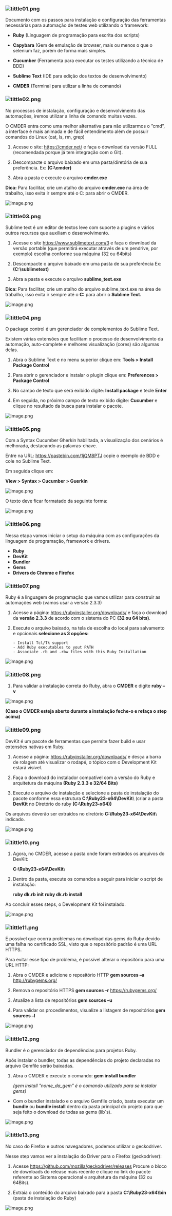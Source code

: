 ### ![tittle01.png](/imagens/01.png)

Documento com os passos para instalação e configuração das ferramentas necessárias para automação de testes web utilizando o framework:

- **Ruby** (Linguagem de programação para escrita dos scripts)


- **Capybara** (Gem de emulação de browser, mais ou menos o que o selenium faz, porém de forma mais simples.


- **Cucumber** (Ferramenta para executar os testes utilizando a técnica de BDD)


- **Sublime Text** (IDE para edição dos textos de desenvolvimento)


- **CMDER** (Terminal para utilizar a linha de comando)

### ![tittle02.png](/imagens/02.png)

No processos de instalação, configuração e desenvolvimento das automações, iremos utilizar a linha de comando muitas vezes.

O CMDER entra como uma melhor alternativa para não utilizarmos o ”cmd”, a interface é mais animada e de fácil entendimento além de possuir comandos do Linux (cat, ls, rm, grep)

1. Acesse o site: https://cmder.net/ e faça o download da versão FULL (recomendada porque já tem integração com o Git).

2. Descompacte o arquivo baixado em uma pasta/diretória de sua preferência. Ex: **(C:\cmder\)**

3. Abra a pasta e execute o arquivo **cmder.exe**

**Dica:** Para facilitar, crie um atalho do arquivo **cmder.exe** na área de trabalho, isso evita ir sempre até o C: para abrir o CMDER.

![image.png](/imagens/cmder.png)

### ![tittle03.png](/imagens/03.png)

Sublime text é um editor de textos leve com suporte a plugins e vários outros recursos que auxiliam o desenvolvimento.

1. Acesse o site https://www.sublimetext.com/3 e faça o download da versão portable (que permitirá executar através de um pendrive, por exemplo) escolha conforme sua máquina (32 ou 64bits)

2. Descompacte o arquivo baixado em uma pasta de sua preferência Ex: **(C:\sublimetext\)**

3. Abra a pasta e execute o arquivo **sublime_text.exe**

**Dica:** Para facilitar, crie um atalho do arquivo sublime_text.exe na área de trabalho, isso evita ir sempre até o **C:** para abrir o **Sublime Text.**

![image.png](/.attachments/image-cc6f9f06-4910-4a76-a12a-2ce4eae8102d.png)

### ![tittle04.png](/.attachments/image-067ac147-25c1-4543-887b-5f23e8584b4c.png)

O package control é um gerenciador de complementos do Sublime Text.

Existem várias extensões que facilitam o processo de desenvolvimento da automação, auto-complete e melhores visualização (cores) são algumas delas.

1. Abra o Sublime Text e no menu superior clique em: **Tools > Install Package Control**

2. Para abrir o gerenciador e instalar o plugin clique em: **Preferences > Package Control**

3. No campo de texto que será exibido digite: **Install package** e tecle **Enter**

4. Em seguida, no próximo campo de texto exibido digite: **Cucumber** e clique no resultado da busca para instalar o pacote.

![image.png](/.attachments/image-00f9cc75-7494-4471-91b6-c584a754f766.png)

### ![tittle05.png](/.attachments/image-05457dd8-01af-4e05-b6ee-6e29baabf246.png)

Com a Syntax Cucumber Gherkin habilitada, a visualização dos cenários é melhorada, destacando as palavras-chave.

Entre na URL: https://pastebin.com/1jQM8PTJ copie o exemplo de BDD e cole no Sublime Text.

Em seguida clique em: 

**View > Syntax > Cucumber > Guerkin**

![image.png](/.attachments/image-c3573f45-9caa-45dc-b740-431c694feeca.png)

O texto deve ficar formatado da seguinte forma:

![image.png](/.attachments/image-8c80e730-8f30-475d-997f-8e64c45844d0.png)

### ![tittle06.png](/.attachments/image-ca8a78f0-5bae-4c1c-b5c6-99b16302dd9d.png)

Nessa etapa vamos iniciar o setup da máquina com as configurações da linguagem de programação, framework e drivers.

- **Ruby**
- **DevKit**
- **Bundler**
- **Gems**
- **Drivers do Chrome e Firefox**

### ![tittle07.png](/.attachments/image-b4097f77-76f9-49a3-a0a4-bc8410e62381.png)

Ruby é a linguagem de programação que vamos utilizar para construir as automações web (vamos usar a versão 2.3.3)

1. Acesse a página: https://rubyinstaller.org/downloads/ e faça o download da **versão 2.3.3** de acordo com o sistema do PC **(32 ou 64 bits)**.

2. Execute o arquivo baixado, na tela de escolha do local para salvamento e opcionais **selecione as 3 opções:**

       - Install Tcl/Tk support
       - Add Ruby executables to yout PATH
       - Associate .rb and .rbw files with this Ruby Installation

![image.png](/.attachments/image-74d062f1-b2df-4296-bf9f-473727f83197.png)

### ![tittle08.png](/.attachments/image-e0ef5d24-f066-48bd-b2f7-dc1379c3fa6e.png)

1. Para validar a instalação correta do Ruby, abra o **CMDER** e digite **ruby –v** 

![image.png](/.attachments/image-4972bb15-a838-47a7-af72-82f9216b677d.png)

**(Caso o CMDER esteja aberto durante a instalação feche-o e refaça o step acima)**

### ![tittle09.png](/.attachments/image-20a4fbd2-9115-4127-b79c-5cddf5108989.png)

DevKit é um pacote de ferramentas que permite fazer build e usar extensões nativas em Ruby.

1. Acesse a página: https://rubyinstaller.org/downloads/ e desça a barra de rolagem até visualizar o rodapé, o tópico com o Development Kit estará visível.

2. Faça o download do instalador compatível com a versão do Ruby e arquitetura da máquina **(Ruby 2.3.3 e 32/64 Bits)**

3. Execute o arquivo de instalação e selecione a pasta de instalação do pacote conforme essa estrutura **C:\Ruby23-x64\DevKit**\ (criar a pasta **DevKit** no Diretório do ruby **(C:\Ruby23-x64))**

Os arquivos deverão ser extraídos no diretório **C:\Ruby23-x64\DevKit**\  indicado.

![image.png](/.attachments/image-93339a19-3765-4107-9ae8-437fdaf69d76.png)

### ![tittle10.png](/.attachments/image-6405988d-22c3-40a4-9c4e-d29b78aad58a.png)

1. Agora, no CMDER, acesse a pasta onde foram extraídos os arquivos do DevKit:

    **C:\Ruby23-x64\DevKit**\

2. Dentro da pasta, execute os comandos a seguir para iniciar o script de instalação:

    r**uby dk.rb init**
    **ruby dk.rb install**

Ao concluir esses steps, o Development Kit foi instalado.

![image.png](/.attachments/image-cf9de658-bf1b-4e8d-8b04-f4d62c0fdc2b.png)

### ![tittle11.png](/.attachments/image-d307f819-9fe7-4202-bbac-cb94d6e5bc4b.png)

É possível que ocorra problemas no download das gems do Ruby devido uma falha no certificado SSL, visto que o repositório padrão é uma URL HTTPS.

Para evitar esse tipo de problema, é possível alterar o repositório para uma URL HTTP:

1. Abra o CMDER e adicione o repositório HTTP
    **gem sources –a** http://rubygems.org/

2. Remova o repositório HTTPS
    **gem sources –r** https://rubygems.org/

3. Atualize a lista de repositórios
    **gem sources –u**

4. Para validar os procedimentos, visualize a listagem de repositórios
    **gem sources –l**

![image.png](/.attachments/image-203514d5-b2bb-4b69-a633-e317b888a50b.png)

### ![tittle12.png](/.attachments/image-64a58c38-cb34-45a2-a322-3a5fe6466e90.png)

Bundler é o gerenciador de dependências para projetos Ruby.

Após instalar o bundler, todas as dependências do projeto declaradas no arquivo Gemfile serão baixadas.

1. Abra o CMDER e execute o comando: 
    **gem install bundler**

    _(gem install ”nome_da_gem” é o comando utilizado para se instalar gems)_

* Com o bundler instalado e o arquivo Gemfile criado, basta executar um **bundle** ou **bundle install** dentro da pasta principal do projeto para que seja feito o download de todas as gems (lib`s).

![image.png](/.attachments/image-e812530d-daf1-4bdb-9bd1-c9d9d83773a4.png)

### ![tittle13.png](/.attachments/image-ea4702c1-d129-402d-a153-f7635c6fc3f0.png)

No caso do Firefox e outros navegadores, podemos utilizar o geckodriver.

Nesse step vamos ver a instalação do Driver para o Firefox (geckodriver):

1. Acesse https://github.com/mozilla/geckodriver/releases
Procure o bloco de downloads do release mais recente e clique no link do pacote referente ao Sistema operacional e arquitetura da máquina (32 ou 64Bits).

2. Extraia o conteúdo do arquivo baixado para a pasta **C:\Ruby23-x64\bin** (pasta de instalação do Ruby)

![image.png](/.attachments/image-e0085bc6-5176-4d33-8187-eda7c3f07569.png)


























